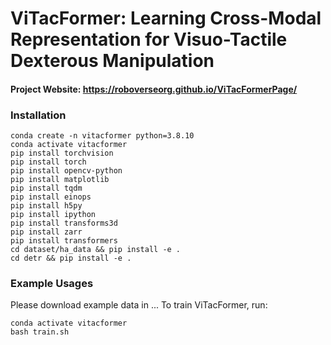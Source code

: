 # ViTacFormer: Learning Cross-Modal Representation for Visuo-Tactile Dexterous Manipulation

#### Project Website: https://roboverseorg.github.io/ViTacFormerPage/

### Installation

    conda create -n vitacformer python=3.8.10
    conda activate vitacformer
    pip install torchvision
    pip install torch
    pip install opencv-python
    pip install matplotlib
    pip install tqdm
    pip install einops
    pip install h5py
    pip install ipython
    pip install transforms3d
    pip install zarr
    pip install transformers
    cd dataset/ha_data && pip install -e .
    cd detr && pip install -e .

### Example Usages

Please download example data in ... To train ViTacFormer, run:

    conda activate vitacformer
    bash train.sh
